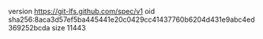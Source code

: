 version https://git-lfs.github.com/spec/v1
oid sha256:8aca3d57ef5ba445441e20c0429cc41437760b6204d431e9abc4ed369252bcda
size 11443
